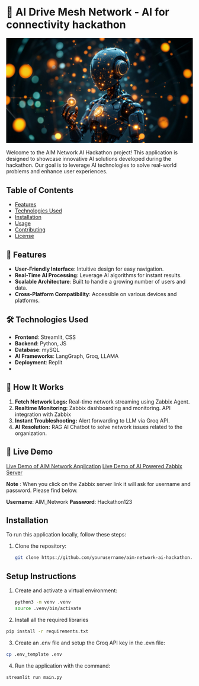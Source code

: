 # 🚀 AI Drive Mesh Network - AI for connectivity hackathon

<img src="images/aim_network_cover_picture.jpeg" alt="AIM Network AI Cover" width="600"/>


Welcome to the AIM Network AI Hackathon project! This application is designed to showcase innovative AI solutions developed during the hackathon. Our goal is to leverage AI technologies to solve real-world problems and enhance user experiences.

## Table of Contents

- [Features](#features)
- [Technologies Used](#technologies-used)
- [Installation](#installation)
- [Usage](#usage)
- [Contributing](#contributing)
- [License](#license)

## 🌟 Features

- **User-Friendly Interface**: Intuitive design for easy navigation.
- **Real-Time AI Processing**: Leverage AI algorithms for instant results.
- **Scalable Architecture**: Built to handle a growing number of users and data.
- **Cross-Platform Compatibility**: Accessible on various devices and platforms.

## 🛠️ Technologies Used

- **Frontend**: Streamlit, CSS
- **Backend**: Python, JS
- **Database**: mySQL
- **AI Frameworks**: LangGraph, Groq, LLAMA
- **Deployment**: Replit
- 
## 🎯 How It Works
1. **Fetch Network Logs:** Real-time network streaming using Zabbix Agent.
2. **Realtime Monitoring:** Zabbix dashboarding and monitoring. API integration with Zabbix
3. **Instant Troubleshooting:** Alert forwarding to LLM via Groq API.
4. **AI Resolution:** RAG AI Chatbot to solve network issues related to the organization.

## 📡 Live Demo
[Live Demo of AIM Network Application](https://aim-network-ai-hackathon.replit.app/)
[Live Demo of AI Powered Zabbix Server](http://98.62.234.66/zabbix/zabbix.php?action=dashboard.view&dashboardid=1)

**Note** : When you click on the Zabbix server link it will ask for username and password. Please find below.

**Username**: AIM_Network
**Password**: Hackathon123

## Installation

To run this application locally, follow these steps:

1. Clone the repository:
   ```bash
   git clone https://github.com/yourusername/aim-network-ai-hackathon.git
## Setup Instructions

1. Create and activate a virtual environment:
   ```bash
   python3 -m venv .venv
   source .venv/bin/activate

2. Install all the required libraries
```bash
pip install -r requirements.txt
```

3. Create an .env file and setup the Groq API key in the .evn file:
```bash
cp .env_template .env
```

4. Run the application with the command:
```bash
streamlit run main.py
```
